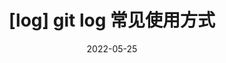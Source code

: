 ---
layout: Post
title: "[log] git log 常见使用方式"
date: 2022-05-25
permalinkPattern: /post/:year/:month/:day/:slug/
useHeaderImage: true
headerImage: /img/git.png
headerMask: rgba(0, 0, 0, .4)
catalog: false
hide: true
tags: [Git, CLI]
---
